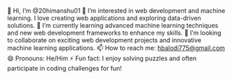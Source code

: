 👋 Hi, I’m @20himanshu01
👀 I’m interested in web development and machine learning. I love creating web applications and exploring data-driven solutions.
🌱 I’m currently learning advanced machine learning techniques and new web development frameworks to enhance my skills.
💞️ I’m looking to collaborate on exciting web development projects and innovative machine learning applications.
📫 How to reach me: hbalodi775@gmail.com
😄 Pronouns: He/Him
⚡ Fun fact: I enjoy solving puzzles and often participate in coding challenges for fun!
